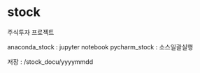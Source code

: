 # stock

주식투자 프로젝트

anaconda_stock : jupyter notebook
pycharm_stock : 소스일괄실행

저장 : /stock_docu/yyyymmdd
